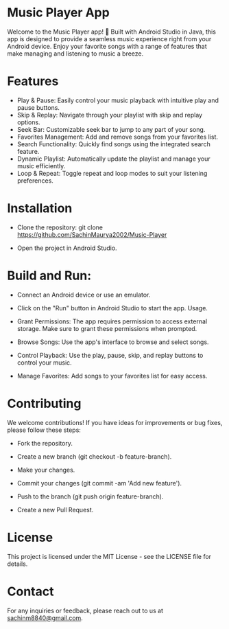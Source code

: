 
# Music Player App

Welcome to the Music Player app! 🎵 Built with Android Studio in Java, this app is designed to provide a seamless music experience right from your Android device. Enjoy your favorite songs with a range of features that make managing and listening to music a breeze.

# Features

- Play & Pause: Easily control your music playback with intuitive play and pause buttons.
- Skip & Replay: Navigate through your playlist with skip and replay options.
- Seek Bar: Customizable seek bar to jump to any part of your song.
- Favorites Management: Add and remove songs from your favorites list.
- Search Functionality: Quickly find songs using the integrated search feature.
- Dynamic Playlist: Automatically update the playlist and manage your music efficiently.
- Loop & Repeat: Toggle repeat and loop modes to suit your listening preferences.


# Installation
- Clone the repository:
git clone https://github.com/SachinMaurya2002/Music-Player

- Open the project in Android Studio.

# Build and Run:

- Connect an Android device or use an emulator.

- Click on the "Run" button in Android Studio to start the app.
Usage.

- Grant Permissions: The app requires permission to access external storage. Make sure to grant these permissions when prompted.

- Browse Songs: Use the app's interface to browse and select songs.

- Control Playback: Use the play, pause, skip, and replay buttons to control your music.

- Manage Favorites: Add songs to your favorites list for easy access.

# Contributing

We welcome contributions! If you have ideas for improvements or bug fixes, please follow these steps:
- Fork the repository.

- Create a new branch (git checkout -b feature-branch).
- Make your changes.
- Commit your changes (git commit -am 'Add new feature').
- Push to the branch (git push origin feature-branch).
- Create a new Pull Request.

# License

This project is licensed under the MIT License - see the LICENSE file for details.

# Contact
For any inquiries or feedback, please reach out to us at sachinm8840@gmail.com.